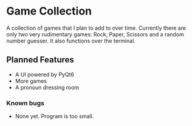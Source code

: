 # Game Collection
A collection of games that I plan to add to over time.
Currently there are only two very rudimentary games: Rock, Paper, Scissors and a random number guesser.
It also functions over the terminal.

## Planned Features
- A UI powered by PyQt6
- More games
- A pronoun dressing room

### Known bugs
- None yet. Program is too small.